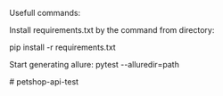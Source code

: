 Usefull commands:


Install requirements.txt by the command from directory:

pip install -r requirements.txt

Start generating allure:
pytest --alluredir=path

#   p e t s h o p - a p i - t e s t  
 